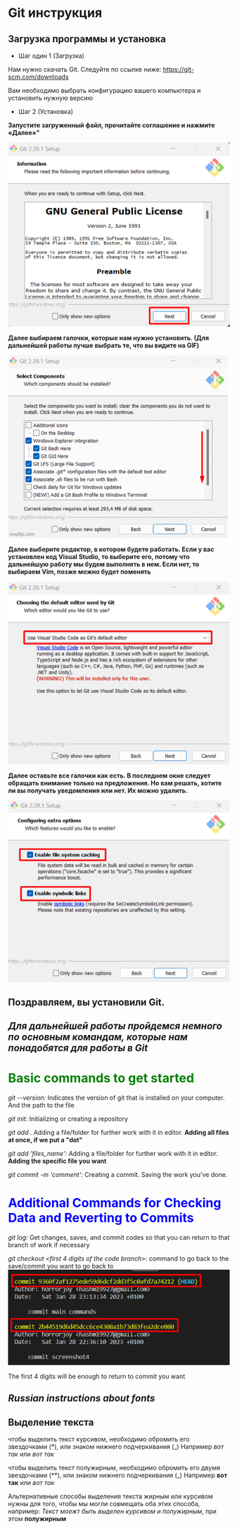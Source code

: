 # Git инструкция

## Загрузка программы и установка

- Шаг один 1 (Загрузка)

Нам нужно скачать Git. Следуйте по ссылке ниже:
https://git-scm.com/downloads

Вам необходимо выбрать конфигурацию вашего компьютера и установить нужную версию

- Шаг 2 (Установка)

**Запустите загруженный файл, прочитайте соглашение и нажмите «Далее»"**

![](1.jpg)

**Далее выбираем галочки, которые нам нужно установить. (Для дальнейшей работы лучше выбрать те, что вы видите на GIF)**

![Alt text](2.gif)

**Далее выберите редактор, в котором будете работать. Если у вас установлен код Visual Studio, то выберите его, потому что дальнейшую работу мы будем выполнять в нем.
Если нет, то выбираем Vim, позже можно будет поменять**

![Alt text](3.jpg)

**Далее оставьте все галочки как есть. В последнем окне следует обращать внимание только на предложения. Но вам решать, хотите ли вы получать уведомления или нет. Их можно удалить.**

![Alt text](4.jpg)

## Поздравляем, вы установили Git.

## *Для дальнейшей работы пройдемся немного по основным командам, которые нам понадобятся для работы в Git*


# <span style="color:green"> Basic commands to get started

*git --version:* Indicates the version of git that is installed on your computer. And the path to the file

*git init:* Initializing or creating a repository

*git add .* Adding a file/folder for further work with it in editor. **Adding all files at once, if we put a "dot"**

*git add 'files_name':* Adding a file/folder for further work with it in editor. **Adding the specific file you want**

*git commit -m 'comment':* Creating a commit. Saving the work you've done.

# <span style="color:Blue"> Additional Commands for Checking Data and Reverting to Commits

*git log:* Get changes, saves, and commit codes so that you can return to that branch of work if necessary

*git checkout <first 4 digits of the code branch>:* command to go back to the save/commit you want to go back to![Alt text](5.jpg)

The first 4 digits will be enough to return to commit you want

## *Russian instructions about fonts*

## Выделение текста

чтобы выделить текст курсивом, необходимо обромить его звездочками (*), или знаком нижнего подчеркивания (_) Например *вот так* или _вот так_

чтобы выделить текст полужирным, необходимо обромить его двумя звездочками (**), или знаком нижнего подчеркивания (_) Например **вот так** или _вот так_

Альтернативные способы выделения текста жирным или курсивом нужны для того, чтобы мы могли совмещать оба этих способа, например:
_Текст моежт быть выделен курсивом и полужирным_, при этом **полужирным**